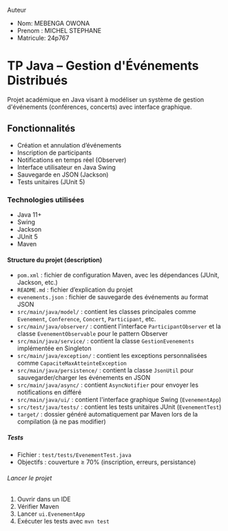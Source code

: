 Auteur

- Nom: MEBENGA OWONA
- Prenom : MICHEL STEPHANE
- Matricule: 24p767


#  TP Java – Gestion d'Événements Distribués

Projet académique en Java visant à modéliser un système de gestion d'événements (conférences, concerts) avec interface graphique.

##  Fonctionnalités

- Création et annulation d’événements
- Inscription de participants
- Notifications en temps réel (Observer)
- Interface utilisateur en Java Swing
- Sauvegarde en JSON (Jackson)
- Tests unitaires (JUnit 5)

###  Technologies utilisées

- Java 11+
- Swing
- Jackson
- JUnit 5
- Maven


#### Structure du projet (description)

- `pom.xml` : fichier de configuration Maven, avec les dépendances (JUnit, Jackson, etc.)
- `README.md` : fichier d’explication du projet
- `evenements.json` : fichier de sauvegarde des événements au format JSON
- `src/main/java/model/` : contient les classes principales comme `Evenement`, `Conference`, `Concert`, `Participant`, etc.
- `src/main/java/observer/` : contient l'interface `ParticipantObserver` et la classe `EvenementObservable` pour le pattern Observer
- `src/main/java/service/` : contient la classe `GestionEvenements` implémentée en Singleton
- `src/main/java/exception/` : contient les exceptions personnalisées comme `CapaciteMaxAtteinteException`
- `src/main/java/persistence/` : contient la classe `JsonUtil` pour sauvegarder/charger les événements en JSON
- `src/main/java/async/` : contient `AsyncNotifier` pour envoyer les notifications en différé
- `src/main/java/ui/` : contient l'interface graphique Swing (`EvenementApp`)
- `src/test/java/tests/` : contient les tests unitaires JUnit (`EvenementTest`)
- `target/` : dossier généré automatiquement par Maven lors de la compilation (à ne pas modifier)



##### Tests

- Fichier : `test/tests/EvenementTest.java`
- Objectifs : couverture ≥ 70% (inscription, erreurs, persistance)

###### Lancer le projet

1. Ouvrir dans un IDE
2. Vérifier Maven
3. Lancer `ui.EvenementApp`
4. Exécuter les tests avec `mvn test`



